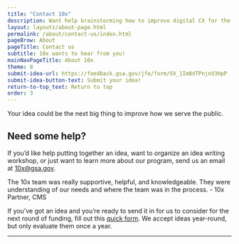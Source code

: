 ```yaml
---
title: "Contact 10x"
description: Want help brainstorming how to improve digital CX for the public? Have questions about 10x? We want to hear from you!
layout: layouts/about-page.html
permalink: /about/contact-us/index.html
pageBrow: About
pageTitle: Contact us
subtitle: 10x wants to hear from you! 
mainNavPageTitle: About 10x
theme: 8
submit-idea-url: https://feedback.gsa.gov/jfe/form/SV_1Im8dTPnjnV3HpP
submit-idea-button-text: Submit your idea!
return-to-top_text: Return to top
order: 3
---
```


<p class="usa-intro">
  Your idea could be the next big thing to improve how we serve the public.
</p>

##  Need some help?

If you’d like help putting together an idea, want to organize an idea writing workshop, or just want to learn more about our program, send us an email at <a href="mailto:10x@gsa.gov">10x@gsa.gov</a>.

<aside class="pull-quote">
  The 10x team was really supportive, helpful, and knowledgeable. They were understanding of our needs and where the team was in the process.
  <span class="author">- 10x Partner, CMS</span>
</aside>

If you’ve got an idea and you’re ready to send it in for us to consider for the next round of funding, fill out this <a class="usa-link" rel="noreferrer" href="{{ submit-idea-url | url }}">quick form</a>. We accept ideas year-round, but only evaluate them once a year. 

---